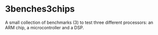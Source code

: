 # 3benches3chips
A small collection of benchmarks (3) to test three different processors: an ARM chip, a microcontroller and a DSP.
